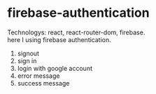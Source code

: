 # firebase-authentication

Technologys: react, react-router-dom, firebase.<br>
here I using firebase authentication.<br>
1. signout
2. sign in
3. login with google account
4. error message
5. success message
